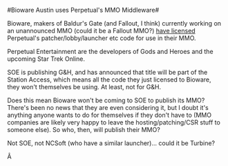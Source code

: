 #Bioware Austin uses Perpetual's MMO Middleware#

Bioware, makers of Baldur's Gate (and Fallout, I think) currently working on an unannounced MMO (could it be a Fallout MMO?) [have licensed](http://www.developmag.com/news/28158/Another-tech-buy-for-BioWare) Perpetual's patcher/lobby/launcher etc code for use in their MMO.

Perpetual Entertainment are the developers of Gods and Heroes and the upcoming Star Trek Online.

SOE is publishing G&H, and has announced that title will be part of the Station Access, which means all the code they just licensed to Bioware, they won't themselves be using. At least, not for G&H.

Does this mean Bioware won't be coming to SOE to publish its MMO? There's been no news that they are even considering it, but I doubt it's anything anyone wants to do for themselves if they don't have to (MMO companies are likely very happy to leave the hosting/patching/CSR stuff to someone else). So who, then, will publish their MMO?

Not SOE, not NCSoft (who have a similar launcher)... could it be Turbine?

Â 
